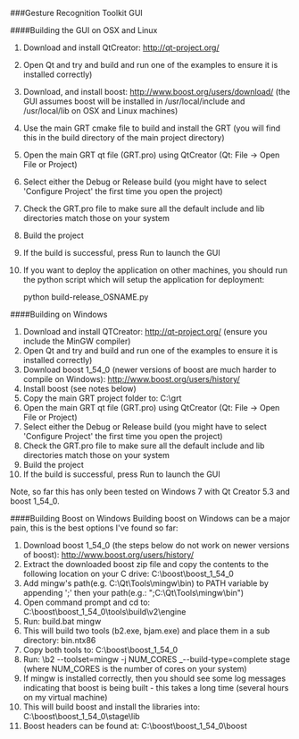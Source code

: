 ###Gesture Recognition Toolkit GUI

####Building the GUI on OSX and Linux

1. Download and install QtCreator: http://qt-project.org/
2. Open Qt and try and build and run one of the examples to ensure it is installed correctly)
3. Download, and install boost: http://www.boost.org/users/download/ (the GUI assumes boost will be installed in /usr/local/include and /usr/local/lib on OSX and Linux machines)
4. Use the main GRT cmake file to build and install the GRT (you will find this in the build directory of the main project directory)
5. Open the main GRT qt file (GRT.pro) using QtCreator (Qt: File -> Open File or Project)
6. Select either the Debug or Release build (you might have to select 'Configure Project' the first time you open the project)
7. Check the GRT.pro file to make sure all the default include and lib directories match those on your system
8. Build the project
9. If the build is successful, press Run to launch the GUI
10. If you want to deploy the application on other machines, you should run the python script which will setup the application for deployment:

    python build-release_OSNAME.py
	
	
####Building on Windows

1. Download and install QTCreator: http://qt-project.org/ (ensure you include the MinGW compiler)
2. Open Qt and try and build and run one of the examples to ensure it is installed correctly)
3. Download boost 1_54_0 (newer versions of boost are much harder to compile on Windows): http://www.boost.org/users/history/
4. Install boost (see notes below)
5. Copy the main GRT project folder to: C:\grt
6. Open the main GRT qt file (GRT.pro) using QtCreator (Qt: File -> Open File or Project)
6. Select either the Debug or Release build (you might have to select 'Configure Project' the first time you open the project)
7. Check the GRT.pro file to make sure all the default include and lib directories match those on your system
8. Build the project
9. If the build is successful, press Run to launch the GUI

Note, so far this has only been tested on Windows 7 with Qt Creator 5.3 and boost 1_54_0.

####Building Boost on Windows
Building boost on Windows can be a major pain, this is the best options I've found so far:

1. Download boost 1_54_0 (the steps below do not work on newer versions of boost): http://www.boost.org/users/history/
2. Extract the downloaded boost zip file and copy the contents to the following location on your C drive: C:\boost\boost_1_54_0
3. Add mingw's path(e.g. C:\Qt\Tools\mingw\bin) to PATH variable by appending ';' then your path(e.g.: ";C:\Qt\Tools\mingw\bin") 
4. Open command prompt and cd to: C:\boost\boost_1_54_0\tools\build\v2\engine
5. Run: build.bat mingw
6. This will build two tools (b2.exe, bjam.exe) and place them in a sub directory: bin.ntx86
7. Copy both tools to: C:\boost\boost_1_54_0
8. Run: \b2 --toolset=mingw -j NUM_CORES _--build-type=complete stage (where NUM_CORES is the number of cores on your system)
9. If mingw is installed correctly, then you should see some log messages indicating that boost is being built - this takes a long time (several hours on my virtual machine)
10. This will build boost and install the libraries into: C:\boost\boost_1_54_0\stage\lib
11. Boost headers can be found at: C:\boost\boost_1_54_0\boost